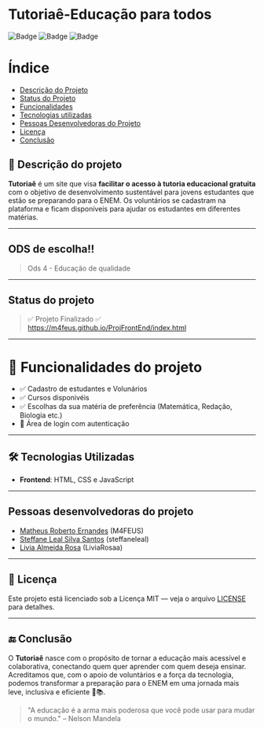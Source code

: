 # Tutoriaê-Educação para todos

![Badge](https://img.shields.io/badge/-HTML-df8638?logo=html5&logoColor=0d2c46&style=for-the-badge)
![Badge](https://img.shields.io/badge/-CSS-264de4?logo=css&logoColor=FFFFFF&style=for-the-badge)
![Badge](https://img.shields.io/badge/-JS-F7DF1E?logo-javascript&logoColor=F7DF1E&style=for-the-badge)

# Índice 
* [Descrição do Projeto](#descrição-do-projeto)
* [Status do Projeto](#status-do-Projeto)
* [Funcionalidades](#funcionalidades)
* [Tecnologias utilizadas](#tecnologias-utilizadas)
* [Pessoas Desenvolvedoras do Projeto](#pessoas-desenvolvedoras)
* [Licença](#licença)
* [Conclusão](#conclusão)

## 📌 Descrição do projeto

**Tutoriaê** é um site que visa **facilitar o acesso à tutoria educacional gratuita** com o objetivo de desenvolvimento sustentável para jovens estudantes que estão se preparando para o ENEM. Os voluntários se cadastram na plataforma e ficam disponíveis para ajudar os estudantes em diferentes matérias.

---
## ODS de escolha!!

> Ods 4 - Educação de qualidade

---
## Status do projeto
> ✅ Projeto Finalizado ✅
> https://m4feus.github.io/ProjFrontEnd/index.html

---
# :hammer: Funcionalidades do projeto

- ✅ Cadastro de estudantes e Volunários
- ✅ Cursos disponivéis
- ✅ Escolhas da sua matéria de preferência (Matemática, Redação, Biologia etc.)
- 🔐 Área de login com autenticação

---
## 🛠 Tecnologias Utilizadas

- **Frontend**: HTML, CSS e JavaScript

---
## Pessoas desenvolvedoras do projeto
- [Matheus Roberto Ernandes](https://m4feus.github.io/) (M4FEUS)
- [Steffane Leal Silva Santos](https://steffaneleal.github.io/EC47C-CurriculumVitae/) (steffaneleal)
- [Livia Almeida Rosa](https://liviarosaa.github.io/-Curriculo-.github.io/) (LiviaRosaa)
---
## 📝 Licença
Este projeto está licenciado sob a Licença MIT — veja o arquivo [LICENSE](LICENSE) para detalhes.

---
## 🔚 Conclusão
O **Tutoriaê** nasce com o propósito de tornar a educação mais acessível e colaborativa, conectando quem quer aprender com quem deseja ensinar. Acreditamos que, com o apoio de voluntários e a força da tecnologia, podemos transformar a preparação para o ENEM em uma jornada mais leve, inclusiva e eficiente 💙📚.
> "A educação é a arma mais poderosa que você pode usar para mudar o mundo." – Nelson Mandela
